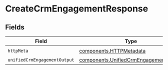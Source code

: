 # CreateCrmEngagementResponse


## Fields

| Field                                                                                          | Type                                                                                           | Required                                                                                       | Description                                                                                    |
| ---------------------------------------------------------------------------------------------- | ---------------------------------------------------------------------------------------------- | ---------------------------------------------------------------------------------------------- | ---------------------------------------------------------------------------------------------- |
| `httpMeta`                                                                                     | [components.HTTPMetadata](../../models/components/httpmetadata.md)                             | :heavy_check_mark:                                                                             | N/A                                                                                            |
| `unifiedCrmEngagementOutput`                                                                   | [components.UnifiedCrmEngagementOutput](../../models/components/unifiedcrmengagementoutput.md) | :heavy_minus_sign:                                                                             | N/A                                                                                            |